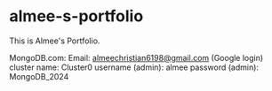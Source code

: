 # almee-s-portfolio
This is Almee's Portfolio.

MongoDB.com:
Email: almeechristian6198@gmail.com (Google login)
cluster name: Cluster0
username (admin): almee
password (admin): MongoDB_2024

